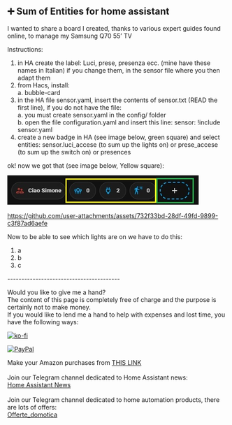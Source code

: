 <div class="markdown-heading" dir="auto">
<h2 class="heading-element" dir="auto" tabindex="-1"><span class="x19la9d6 x1fc57z9 x6ikm8r x10wlt62 x19co3pv x1g5zs5t xfibh0p xiy17q3 x1xsqp64 x1lkfr7t xexx8yu x4uap5 x18d9i69 xkhd6sd"><span class="xrtxmta x1bhl96m">➕ </span></span>Sum of Entities for home assistant</h2>
<a id="user-content--samsung-remote-control-for-home-assistant" class="anchor" href="https://github.com/Simonz82/ha_tv_samsung#-samsung-remote-control-for-home-assistant" aria-label="Permalink: 📺 Samsung Remote Control for home assistant"></a></div>
<p dir="auto">I wanted to share a board I created, thanks to various expert guides found online, to manage my Samsung Q70 55&rsquo; TV</p>
<p dir="auto">Instructions:</p>
<ol dir="auto">
<li>in HA create the label: Luci, prese, presenza ecc. (mine have these names in Italian) if you change them, in the sensor file where you then adapt them</li>
<li>from Hacs, install:<br />a. bubble-card</li>
<li>in the HA file sensor.yaml, insert the contents of sensor.txt (READ the first line), if you do not have the file:<br />a. you must create sensor.yaml in the config/ folder<br />b. open the file configuration.yaml and insert this line: sensor: !include sensor.yaml</li>
<li>create a new badge in HA (see image below, green square) and select entities: sensor.luci_accese (to sum up the lights on) or prese_accese (to sum up the switch on) or presences</li>
</ol>
<p>ok! now we got that (see image below, Yellow square):</p>
<p><img src="example/sum_entities.jpg" alt="Sum_entities" /></p>

https://github.com/user-attachments/assets/732f33bd-28df-49fd-9899-c3f87ad6aefe

<p>Now to be able to see which lights are on we have to do this:</p>
<ol dir="auto">
<li>a</li>
<li>b</li>
<li>c</li>
</ol>
----------------------------------------
<p>Would you like to give me a hand?<br />The content of this page is completely free of charge and the purpose is certainly not to make money.<br />If you would like to lend me a hand to help with expenses and lost time, you have the following ways:</p>

[![ko-fi](https://ko-fi.com/img/githubbutton_sm.svg)](https://ko-fi.com/C0C713VTGJ)

[![PayPal](https://github.com/Simonz82/desktop-tutorial/blob/main/paypal.svg)](https://www.paypal.com/paypalme/simongmail)

<p>Make your Amazon purchases from <a href="https://amzn.to/3XWWTgz" target="_blank">THIS LINK</a><br /><br />Join our Telegram channel dedicated to Home Assistant news:<br /><a title="Home Assistant News" href="https://t.me/Home_Assistant_News" target="_blank">Home Assistant News</a><br /><br />Join our Telegram channel dedicated to home automation products, there are lots of offers:<br /><a title="offerte_domotica" href="https://t.me/offerte_domotica_ita" target="_blank">Offerte_domotica</a></p>







